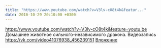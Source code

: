 ```yaml
---
title: "https://www.youtube.com/watch?v=V3lv-cO8t4k&featur..."
date: 2016-10-29 20:10:00 +0300
---
```


https://www.youtube.com/watch?v=V3lv-cO8t4k&feature=youtu.be Домашнее животное сильного-независимого дракона.
Видеозапись
<a class="vk-attach" href="https://vk.com/video41076938_456239151">https://vk.com/video41076938_456239151</a>
<a class="vk-attach" href="https://vk.com/video41076938_456239151">Вложение</a>
